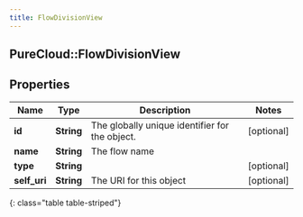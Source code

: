 ```yaml
---
title: FlowDivisionView
---
```

## PureCloud::FlowDivisionView

## Properties

|Name | Type | Description | Notes|
|------------ | ------------- | ------------- | -------------|
| **id** | **String** | The globally unique identifier for the object. | [optional] |
| **name** | **String** | The flow name | |
| **type** | **String** |  | [optional] |
| **self_uri** | **String** | The URI for this object | [optional] |
{: class="table table-striped"}


